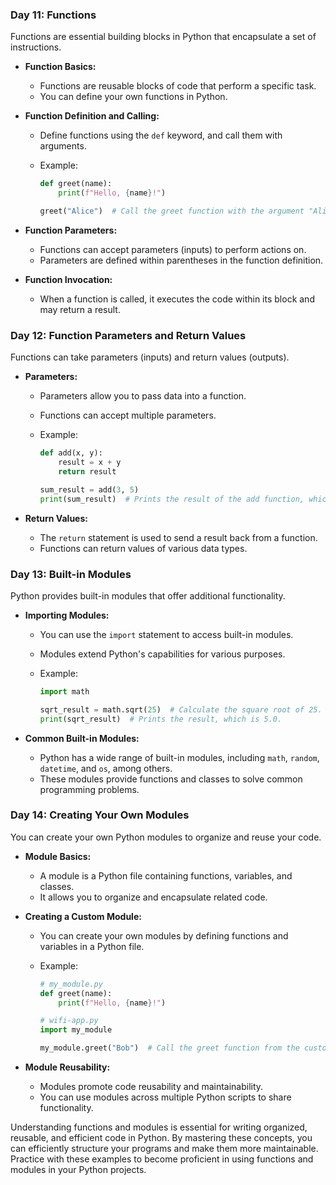 ### **Day 11: Functions**
Functions are essential building blocks in Python that encapsulate a set of instructions.

- **Function Basics:**
  - Functions are reusable blocks of code that perform a specific task.
  - You can define your own functions in Python.
- **Function Definition and Calling:**
  - Define functions using the `def` keyword, and call them with arguments.
  - Example:

    ```python
    def greet(name):
        print(f"Hello, {name}!")

    greet("Alice")  # Call the greet function with the argument "Alice."
    ```

- **Function Parameters:**
  - Functions can accept parameters (inputs) to perform actions on.
  - Parameters are defined within parentheses in the function definition.
- **Function Invocation:**
  - When a function is called, it executes the code within its block and may return a result.

### **Day 12: Function Parameters and Return Values**
Functions can take parameters (inputs) and return values (outputs).

- **Parameters:**
  - Parameters allow you to pass data into a function.
  - Functions can accept multiple parameters.
  - Example:

    ```python
    def add(x, y):
        result = x + y
        return result

    sum_result = add(3, 5)
    print(sum_result)  # Prints the result of the add function, which is 8.
    ```

- **Return Values:**
  - The `return` statement is used to send a result back from a function.
  - Functions can return values of various data types.

### **Day 13: Built-in Modules**
Python provides built-in modules that offer additional functionality.

- **Importing Modules:**
  - You can use the `import` statement to access built-in modules.
  - Modules extend Python's capabilities for various purposes.
  - Example:

    ```python
    import math

    sqrt_result = math.sqrt(25)  # Calculate the square root of 25.
    print(sqrt_result)  # Prints the result, which is 5.0.
    ```

- **Common Built-in Modules:**
  - Python has a wide range of built-in modules, including `math`, `random`, `datetime`, and `os`, among others.
  - These modules provide functions and classes to solve common programming problems.

### **Day 14: Creating Your Own Modules**
You can create your own Python modules to organize and reuse your code.

- **Module Basics:**
  - A module is a Python file containing functions, variables, and classes.
  - It allows you to organize and encapsulate related code.
- **Creating a Custom Module:**
  - You can create your own modules by defining functions and variables in a Python file.
  - Example:

    ```python
    # my_module.py
    def greet(name):
        print(f"Hello, {name}!")

    # wifi-app.py
    import my_module

    my_module.greet("Bob")  # Call the greet function from the custom module.
    ```

- **Module Reusability:**
  - Modules promote code reusability and maintainability.
  - You can use modules across multiple Python scripts to share functionality.

Understanding functions and modules is essential for writing organized, reusable, and efficient code in Python. By mastering these concepts, you can efficiently structure your programs and make them more maintainable. Practice with these examples to become proficient in using functions and modules in your Python projects.